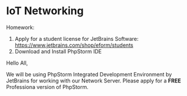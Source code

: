# IoT Networking

Homework:
1. Apply for a student license for JetBrains Software: https://www.jetbrains.com/shop/eform/students
2. Download and Install PhpStorm IDE

Hello All,

We will be using PhpStorm Integrated Development Environment by JetBrains for working with our Network Server. Please apply for a **FREE** Professiona version of PhpStorm.

